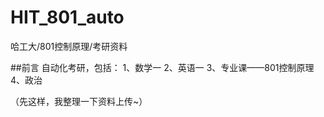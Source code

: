 # HIT_801_auto
  哈工大/801控制原理/考研资料

##前言
自动化考研，包括：
1、数学一
2、英语一
3、专业课——801控制原理
4、政治

（先这样，我整理一下资料上传~）
